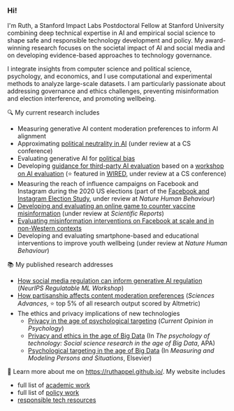### Hi!

I'm Ruth, a Stanford Impact Labs Postdoctoral Fellow at Stanford University combining deep technical expertise in AI and empirical social science to shape safe and responsible technology development and policy. My award-winning research focuses on the societal impact of AI and social media and on developing evidence-based approaches to technology governance. 

I integrate insights from computer science and political science, psychology, and economics, and I use computational and experimental methods to analyze large-scale datasets. I am particularly passionate about addressing governance and ethics challenges, preventing misinformation and election interference, and promoting wellbeing.

🔍 My current research includes
- Measuring generative AI content moderation preferences to inform AI alignment
- Approximating [political neutrality in AI](https://doi.org/10.48550/arXiv.2503.05728) (under review at a CS conference)
- Evaluating generative AI for [political bias](https://github.com/ruthappel/political_bias_eval/blob/main/political_bias_eval.ipynb)
- Developing [guidance for third-party AI evaluation](https://crfm.stanford.edu/2025/03/13/thirdparty.html) based on a [workshop on AI evaluation](https://hai.stanford.edu/news/strengthening-ai-accountability-through-better-third-party-evaluations) (⭐ featured in [WIRED](https://www.wired.com/story/ai-researchers-new-system-report-bugs/), under review at a CS conference)
- Measuring the reach of influence campaigns on Facebook and Instagram during the 2020 US elections (part of the [Facebook and Instagram Election Study](https://www.nyu.edu/about/news-publications/news/2023/july/2020-election-studies-reveals-power-of-facebook--instagram-algor.html), under review at *Nature Human Behaviour*)
- [Developing and evaluating an online game to counter vaccine misinformation](https://osf.io/preprints/psyarxiv/ek5pu) (under review at *Scientific Reports*)
- [Evaluating misinformation interventions on Facebook at scale and in non-Western contexts](https://www.socialscienceregistry.org/trials/12480)
- Developing and evaluating smartphone-based and educational interventions to improve youth wellbeing (under review at *Nature Human Behaviour*)

📚 My published research addresses
- [How social media regulation can inform generative AI regulation](https://ruthappel.github.io/assets/pdf/Generative-AI-regulation-can-learn-from-social-media-regulation.pdf) (*NeurIPS Regulatable ML Workshop*)
- [How partisanship affects content moderation preferences](https://doi.org/10.1126/sciadv.adg6799) (*Sciences Advances*, ⭐ top 5% of all research output scored by Altmetric)
- The ethics and privacy implications of new technologies
    - [Privacy in the age of psychological targeting](https://doi.org/10.1016/b978-0-12-819200-9.00015-6) (*Current Opinion in Psychology*)
    - [Privacy and ethics in the age of Big Data](https://doi.org/10.1037/0000290-012) (In *The psychology of technology: Social science research in the age of Big Data*, APA)
    - [Psychological targeting in the age of Big Data](https://doi.org/10.1016/B978-0-12-819200-9.00015-6) (In *Measuring and Modeling Persons and Situations*, Elsevier)

🔗 Learn more about me on https://ruthappel.github.io/. My website includes
- full list of [academic work](https://ruthappel.github.io/academic-writing/)
- full list of [policy work](https://ruthappel.github.io/policy-media/)
- [responsible tech resources](https://ruthappel.github.io/resources/)

